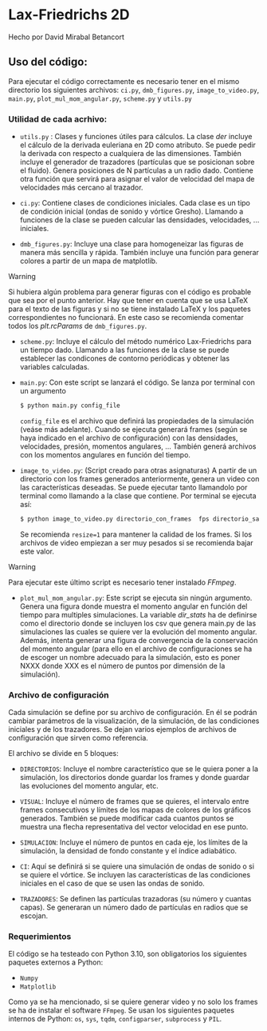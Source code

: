 # Lax-Friedrichs 2D

Hecho por David Mirabal Betancort


## Uso del código:

Para ejecutar el código correctamente es necesario tener en el mismo directorio los siguientes archivos: `ci.py`, `dmb_figures.py`, `image_to_video.py`, `main.py`, `plot_mul_mom_angular.py`, `scheme.py` y `utils.py`

### Utilidad de cada acrhivo:

* `utils.py` : Clases y funciones útiles para cálculos. La clase *der* incluye el cálculo de la derivada euleriana en 2D como atributo. Se puede pedir la derivada con respecto a cualquiera de las dimensiones. También incluye el generador de trazadores (partículas que se posicionan sobre el fluido). Genera posiciones de N partículas a un radio dado. Contiene otra función que servirá para asignar el valor de velocidad del mapa de velocidades más cercano al trazador.

* `ci.py`: Contiene clases de condiciones iniciales. Cada clase es un tipo de condición inicial (ondas de sonido y vórtice Gresho). Llamando a funciones de la clase se pueden calcular las densidades, velocidades, ... iniciales.

* `dmb_figures.py`: Incluye una clase para homogeneizar las figuras de manera más sencilla y rápida. También incluye una función para generar colores a partir de un mapa de matplotlib.

> [!WARNING]
> Si hubiera algún problema para generar figuras con el código es probable que sea por el punto anterior. Hay que tener en cuenta que se usa LaTeX para el texto de las figuras y si no se tiene instalado LaTeX y los paquetes correspondientes no funcionará. En este caso se recomienda comentar todos los *plt.rcParams* de `dmb_figures.py`.

* `scheme.py`: Incluye el cálculo del método numérico Lax-Friedrichs para un tiempo dado. Llamando a las funciones de la clase se puede establecer las condicones de contorno periódicas y obtener las variables calculadas.

* `main.py`: Con este script se lanzará el código. Se lanza por terminal con un argumento 

    ```bash 
    $ python main.py config_file
    ```

    `config_file` es el archivo que definirá las propiedades de la simulación (veáse más adelante). Cuando se ejecuta generará frames (según se haya indicado en el archivo de configuración) con las densidades, velocidades, presión, momentos angulares, ... También generá archivos con los momentos angulares en función del tiempo.

* `image_to_video.py`: (Script creado para otras asignaturas) A partir de un directorio con los frames generados anteriormente, genera un video con las características deseadas. Se puede ejecutar tanto llamandolo por terminal como llamando a la clase que contiene. Por terminal se ejecuta así:     

    ```bash
    $ python image_to_video.py directorio_con_frames  fps directorio_salida titulo resize
    ```

    Se recomienda `resize=1` para mantener la calidad de los frames. Si los archivos de video empiezan a ser muy pesados si se recomienda bajar este valor. 

> [!WARNING]
>  Para ejecutar este último script es necesario tener instalado *FFmpeg*.

* `plot_mul_mom_angular.py`: Este script se ejecuta sin ningún argumento. Genera una figura donde muestra el momento angular en función del tiempo para multiples simulaciones. La variable *dir_stats* ha de definirse como el directorio donde se incluyen los csv que genera main.py de las simulaciones las cuales se quiere ver la evolución del momento angular. Además, intenta generar una figura de convergencia de la conservación del momento angular (para ello en el archivo de configuraciones se ha de escoger un nombre adecuado para la simulación, esto es poner NXXX donde XXX es el número de puntos por dimensión de la simulación).


### Archivo de configuración

Cada simulación se define por su archivo de configuración. En él se podrán cambiar parámetros de la visualización, de la simulación, de las condiciones iniciales y de los trazadores. Se dejan varios ejemplos de archivos de configuración que sirven como referencia. 

El archivo se divide en 5 bloques:

 * `DIRECTORIOS`: Incluye el nombre característico que se le quiera poner a la simulación, los directorios donde guardar los frames y donde guardar las evoluciones del momento angular, etc.

 * `VISUAL`: Incluye el número de frames que se quieres, el intervalo entre frames consecutivos y límites de los mapas de colores de los gráficos generados. También se puede modificar cada cuantos puntos se muestra una flecha representativa del vector velocidad en ese punto.

 * `SIMULACION`: Incluye el número de puntos en cada eje, los límites de la simulación, la densidad de fondo constante y el índice adiabático.

 * `CI`: Aquí se definirá si se quiere una simulación de ondas de sonido o si se quiere el vórtice. Se incluyen las características de las condiciones iniciales en el caso de que se usen las ondas de sonido.

 * `TRAZADORES`: Se definen las partículas trazadoras (su número y cuantas capas). Se generaran un número dado de partículas en radios que se escojan.


 ### Requerimientos
 
El código se ha testeado con Python 3.10, son obligatorios los siguientes paquetes externos a Python:

 * `Numpy`
 * `Matplotlib`

Como ya se ha mencionado, si se quiere generar video y no solo los frames se ha de instalar el software `FFmpeg`. Se usan los siguientes paquetes internos de Python: `os`, `sys`, `tqdm`, `configparser`, `subprocess` y `PIL`.


